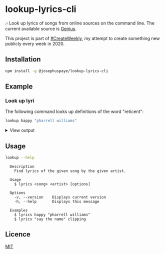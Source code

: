 # lookup-lyrics-cli

🎶 Look up lyrics of songs from online sources on the command line. The current available source is [Genius](https://genius.com).

This project is part of [#CreateWeekly](https://twitter.com/JosephusPaye/status/1214853295023411200), my attempt to create something new publicly every week in 2020.

## Installation

```bash
npm install -g @josephuspaye/lookup-lyrics-cli
```

## Example

### Look up lyri

The following command looks up definitions of the word "reticent":

```bash
lookup happy "pharrell williams"
```

<details>
<summary>View output</summary>

```
Looking up "happy" by "pharrell williams"...

Happy
Artist: Pharrell Williams
Album:  G I R L


[Produced by Pharrell Williams]

[Verse 1]
It might seem crazy what I'm 'bout to say
Sunshine she's here, you can take a break
I'm a hot air balloon that could go to space
With the air, like I don't care, baby, by the way

[Chorus]
(Because I'm happy)
Clap along if you feel like a room without a roof
(Because I'm happy)
Clap along if you feel like happiness is the truth
(Because I'm happy)
Clap along if you know what happiness is to you
(Because I'm happy)
Clap along if you feel like that's what you wanna do

[Verse 2]
Here come bad news, talking this and that (Yeah!)
Well, give me all you got, don't hold it back (Yeah!)
Well, I should probably warn ya, I'll be just fine (Yeah!)
No offense to you, donΓÇÖt waste your time, here's why

[Chorus]
(Because I'm happy)
Clap along if you feel like a room without a roof
(Because I'm happy)
Clap along if you feel like happiness is the truth
(Because I'm happy)
Clap along if you know what happiness is to you
(Because I'm happy)
Clap along if you feel like that's what you wanna do

[Bridge]
Bring me down
Can't nothing bring me down
My level's too high to bring me down
Can't nothing bring me down, I said
Bring me down
Can't nothing bring me down
My level's too high to bring me down
Can't nothing bring me down, I said

[Chorus]
(Because I'm happy)
Clap along if you feel like a room without a roof
(Because I'm happy)
Clap along if you feel like happiness is the truth
(Because I'm happy)
Clap along if you know what happiness is to you
(Because I'm happy)
Clap along if you feel like that's what you wanna do
(Because I'm happy)
Clap along if you feel like a room without a roof
(Because I'm happy)
Clap along if you feel like happiness is the truth
(Because I'm happy)
Clap along if you know what happiness is to you
(Because I'm happy)
Clap along if you feel like that's what you wanna do

[Bridge]
Bring me down
Can't nothing bring me down
My level's too high to bring me down
Can't nothing bring me down, I said...

[Chorus]
(Because I'm happy)
Clap along if you feel like a room without a roof
(Because I'm happy)
Clap along if you feel like happiness is the truth
(Because I'm happy)
Clap along if you know what happiness is to you
(Because I'm happy)
Clap along if you feel like that's what you wanna do
(Because I'm happy)
Clap along if you feel like a room without a roof
(Because I'm happy)
Clap along if you feel like happiness is the truth
(Because I'm happy)
Clap along if you know what happiness is to you
(Because I'm happy)
Clap along if you feel like that's what you wanna do

```

</details>

## Usage

```bash
lookup --help
```

```
  Description
    Find lyrics of the given song by the given artist.

  Usage
    $ lyrics <song> <artist> [options]

  Options
    -v, --version    Displays current version
    -h, --help       Displays this message

  Examples
    $ lyrics happy "pharrell williams"
    $ lyrics "say the name" clipping
```

## Licence

[MIT](LICENCE)
